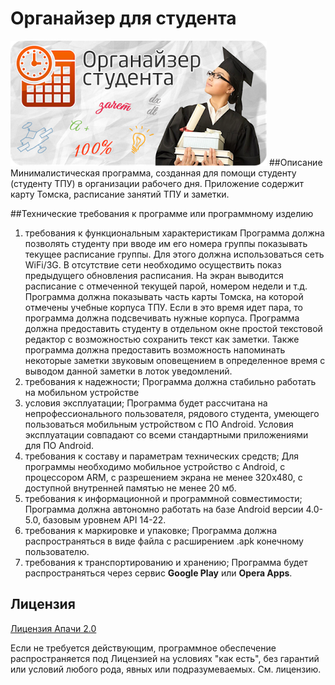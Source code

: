 # Органайзер для студента
![screenshot of sample](https://github.com/Afh2/8k41-project-2-TIPA/blob/master/Poster.png)
##Описание
  Минималистическая программа, созданная для помощи студенту (студенту ТПУ) в организации рабочего дня. Приложение содержит карту Томска, 
расписание занятий ТПУ и заметки.

##Технические требования к программе или программному изделию
1.	требования к функциональным характеристикам
Программа должна позволять студенту при вводе им его номера группы показывать текущее расписание группы. Для этого должна использоваться сеть WiFi/3G. В отсутствие сети необходимо осуществить показ предыдущего обновления расписания. На экран выводится расписание с отмеченной текущей парой, номером недели и т.д.
Программа должна показывать часть карты Томска, на которой отмечены учебные корпуса ТПУ. Если в это время идет пара, то программа должна подсвечивать нужные корпуса.
Программа должна предоставить студенту в отдельном окне простой текстовой редактор с возможностью сохранить текст как заметки. Также программа должна предоставить возможность напоминать некоторые заметки звуковым оповещением в определенное время с выводом данной заметки в лоток уведомлений.
2.	требования к надежности;
Программа должна стабильно работать на мобильном устройстве
3.	условия эксплуатации;
Программа будет рассчитана на непрофессионального пользователя, рядового студента, умеющего пользоваться мобильным устройством с ПО Android. Условия эксплуатации совпадают со всеми стандартными приложениями для ПО Android.
4.	требования к составу и параметрам технических средств;
Для программы необходимо мобильное устройство с Android, с процессором ARM, с разрешением экрана не менее 320х480, с доступной внутренней памятью не менее 20 мб.
5.	требования к информационной и программной совместимости;
Программа должна автономно работать на базе Android версии 4.0-5.0, базовым уровнем API 14-22.
6.	требования к маркировке и упаковке;
Программа должна распространяться в виде файла с расширением .apk конечному пользователю.
7.	требования к транспортированию и хранению;
Программа будет распространяться через сервис **Google Play** или **Opera Apps**.

## Лицензия
[Лицензия Апачи 2.0](http://www.apache.org/licenses/LICENSE-2.0)

  Если не требуется действующим, программное обеспечение
распространяется под Лицензией на условиях "как есть",
без гарантий или условий любого рода, явных или подразумеваемых.
См. лицензию.
